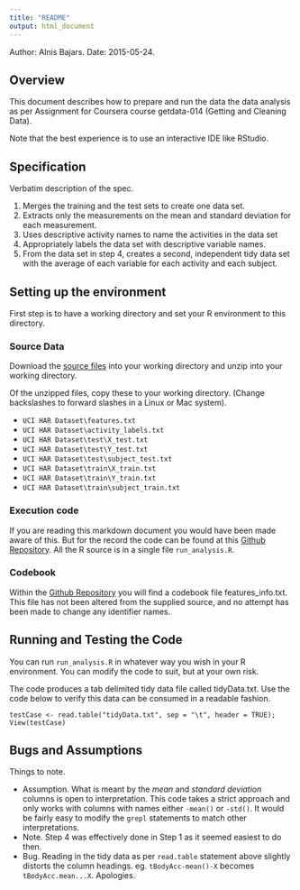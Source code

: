 ```yaml
---
title: "README"
output: html_document
---
```


Author: Alnis Bajars.  Date: 2015-05-24.

## Overview

This document describes how to prepare and run the data the data analysis as per
Assignment for Coursera course getdata-014 (Getting and Cleaning Data). 

Note that the best experience is to use an interactive IDE like RStudio.

## Specification

Verbatim description of the spec.

1. Merges the training and the test sets to create one data set.
2. Extracts only the measurements on the mean and standard deviation for each measurement. 
3. Uses descriptive activity names to name the activities in the data set
4. Appropriately labels the data set with descriptive variable names. 
5. From the data set in step 4, creates a second, independent tidy data set with the average of each variable for each activity and each subject.

## Setting up the environment

First step is to have a working directory and set your R environment to this directory.

### Source Data

Download the [source files](https://d396qusza40orc.cloudfront.net/getdata%2Fprojectfiles%2FUCI%20HAR%20Dataset.zip) into your working directory and unzip into your working directory.

Of the unzipped files, copy these to your working directory. (Change backslashes to forward slashes in a Linux or Mac system).

* `UCI HAR Dataset\features.txt`
* `UCI HAR Dataset\activity_labels.txt`
* `UCI HAR Dataset\test\X_test.txt`
* `UCI HAR Dataset\test\Y_test.txt`
* `UCI HAR Dataset\test\subject_test.txt`
* `UCI HAR Dataset\train\X_train.txt`
* `UCI HAR Dataset\train\Y_train.txt`
* `UCI HAR Dataset\train\subject_train.txt`

### Execution code

If you are reading this markdown document you would have been made aware of this.  But for the record the code can be found at this [Github Repository](https://github.com/alnisb/getdata-014).  All the R source is in a single file `run_analysis.R`.

### Codebook

Within the [Github Repository](https://github.com/alnisb/getdata-014) you will find a codebook file features_info.txt.  This file has not been altered from the supplied source, and no attempt has been made to change any identifier names.

## Running and Testing the Code

You can run `run_analysis.R` in whatever way you wish in your R environment.  You can modify the code to suit, but at your own risk.

The code produces a tab delimited tidy data file called tidyData.txt.  Use the code below to verify this data can be consumed in a readable fashion.


```{r}
testCase <- read.table("tidyData.txt", sep = "\t", header = TRUE); View(testCase)
```

## Bugs and Assumptions

Things to note.

* Assumption. What is meant by the _mean_ and _standard deviation_ columns is open to interpretation.  This code takes a strict approach and only works with columns with names either `-mean()` or `-std()`. It would be fairly easy to modify the `grepl` statements to match other interpretations.
* Note.  Step 4 was effectively done in Step 1 as it seemed easiest to do then.
* Bug. Reading in the tidy data as per `read.table` statement above slightly distorts the column headings. eg. `tBodyAcc-mean()-X` becomes `tBodyAcc.mean...X`.  Apologies.

